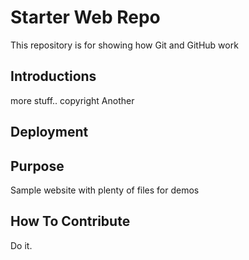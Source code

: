 # Starter Web Repo

This repository is for showing how Git and GitHub work

## Introductions
more stuff.. copyright
Another
## Deployment

## Purpose

Sample website with plenty of files for demos

## How To Contribute
Do it.
